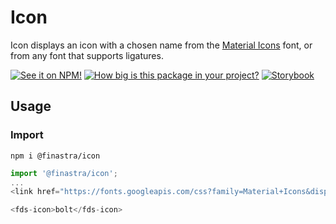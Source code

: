 # Icon

Icon displays an icon with a chosen name from the [Material Icons](https://fonts.google.com/icons) font, or from any font that supports ligatures.

[![See it on NPM!](https://img.shields.io/npm/v/@finastra/icon?style=for-the-badge)](https://www.npmjs.com/package/@finastra/icon)
[![How big is this package in your project?](https://img.shields.io/bundlephobia/minzip/@finastra/icon?style=for-the-badge)](https://bundlephobia.com/result?p=@finastra/icon')
[![Storybook](https://shields.io/badge/-Play%20with%20this%20web%20component-2a0481?logo=storybook&style=for-the-badge)](https://finastra.github.io/finastra-design-system/?path=/story/components-icon--default)

## Usage

### Import

```
npm i @finastra/icon
```

```ts
import '@finastra/icon';
...
<link href="https://fonts.googleapis.com/css?family=Material+Icons&display=block" rel="stylesheet">

<fds-icon>bolt</fds-icon>
```
